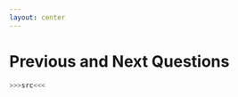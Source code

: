 ```yaml
---
layout: center
---
```


# <mdi-head-lightbulb-outline class="text-yellow-500" /> Previous and Next Questions

```purescript
>>>src<<<
```
